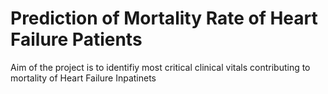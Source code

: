 # Prediction of Mortality Rate of Heart Failure Patients
Aim of the project is to identifiy most critical clinical vitals contributing to mortality of Heart Failure Inpatinets

